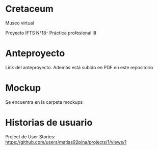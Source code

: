 # Cretaceum
Museo virtual

Proyecto IFTS N°18- Práctica profesional III

# Anteproyecto
Link del anteproyecto. Además está subido en PDF en este repositorio

# Mockup
Se encuentra en la carpeta mockups

# Historias de usuario
Project de User Stories: https://github.com/users/matias92pina/projects/1/views/1

